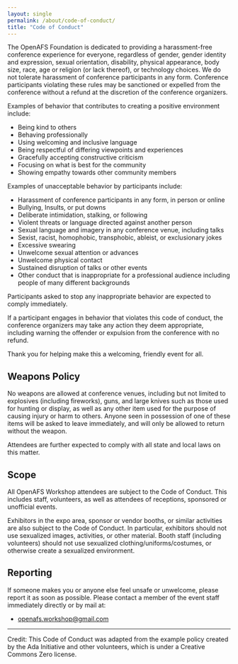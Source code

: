 ```yaml
---
layout: single
permalink: /about/code-of-conduct/
title: "Code of Conduct"
---
```


The OpenAFS Foundation is dedicated to providing a harassment-free conference
experience for everyone, regardless of gender, gender identity and expression,
sexual orientation, disability, physical appearance, body size, race, age or
religion (or lack thereof), or technology choices. We do not tolerate
harassment of conference participants in any form.  Conference participants
violating these rules may be sanctioned or expelled from the conference without
a refund at the discretion of the conference organizers.

Examples of behavior that contributes to creating a positive environment
include:

* Being kind to others
* Behaving professionally
* Using welcoming and inclusive language
* Being respectful of differing viewpoints and experiences
* Gracefully accepting constructive criticism
* Focusing on what is best for the community
* Showing empathy towards other community members

Examples of unacceptable behavior by participants include:

* Harassment of conference participants in any form, in person or online
* Bullying, Insults, or put downs
* Deliberate intimidation, stalking, or following
* Violent threats or language directed against another person
* Sexual language and imagery in any conference venue, including talks
* Sexist, racist, homophobic, transphobic, ableist, or exclusionary jokes
* Excessive swearing
* Unwelcome sexual attention or advances
* Unwelcome physical contact
* Sustained disruption of talks or other events
* Other conduct that is inappropriate for a professional audience including people of many different backgrounds

Participants asked to stop any inappropriate behavior are expected to comply
immediately.

If a participant engages in behavior that violates this code of conduct, the
conference organizers may take any action they deem appropriate, including
warning the offender or expulsion from the conference with no refund.

Thank you for helping make this a welcoming, friendly event for all.

## Weapons Policy

No weapons are allowed at conference venues, including but not limited to
explosives (including fireworks), guns, and large knives such as those used for
hunting or display, as well as any other item used for the purpose of causing
injury or harm to others. Anyone seen in possession of one of these items will
be asked to leave immediately, and will only be allowed to return without the
weapon.

Attendees are further expected to comply with all state and local laws on this
matter.

## Scope

All OpenAFS Workshop attendees are subject to the Code of Conduct. This includes
staff, volunteers, as well as attendees of receptions, sponsored or unofficial
events.

Exhibitors in the expo area, sponsor or vendor booths, or similar activities
are also subject to the Code of Conduct. In particular, exhibitors should not
use sexualized images, activities, or other material. Booth staff (including
volunteers) should not use sexualized clothing/uniforms/costumes, or otherwise
create a sexualized environment.

## Reporting

If someone makes you or anyone else feel unsafe or unwelcome, please report it
as soon as possible.  Please contact a member of the event staff immediately
directly or by mail at:

* openafs.workshop@gmail.com

----
Credit: This Code of Conduct was adapted from the example policy created by the
Ada Initiative and other volunteers, which is under a Creative Commons Zero
license.
